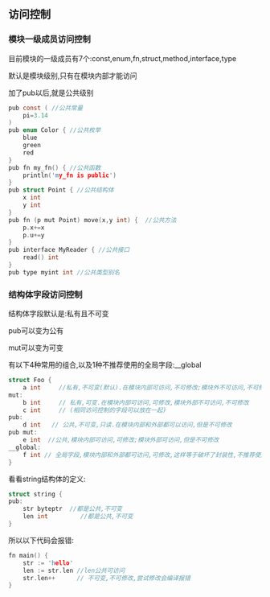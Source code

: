 ## 访问控制

### 模块一级成员访问控制

目前模块的一级成员有7个:const,enum,fn,struct,method,interface,type

默认是模块级别,只有在模块内部才能访问

加了pub以后,就是公共级别

```c
pub const ( //公共常量
	pi=3.14
)
pub enum Color { //公共枚举
	blue
	green
	red
}
pub fn my_fn() { //公共函数
	println('my_fn is public')
}
pub struct Point { //公共结构体
	x int
	y int
}
pub fn (p mut Point) move(x,y int) {  //公共方法
	p.x+=x
	p.u+=y
}
pub interface MyReader { //公共接口
	read() int
}
pub type myint int //公共类型别名

```



### 结构体字段访问控制

结构体字段默认是:私有且不可变

pub可以变为公有

mut可以变为可变

有以下4种常用的组合,以及1种不推荐使用的全局字段:__global

```c
struct Foo {
	a int     //私有,不可变(默认).在模块内部可访问,不可修改;模块外不可访问,不可修改
mut: 
	b int     // 私有,可变.在模块内部可访问,可修改,模块外部不可访问,不可修改
	c int     // (相同访问控制的字段可以放在一起)   
pub: 
	d int   // 公共,不可变,只读.在模块内部和外部都可以访问,但是不可修改
pub mut: 
	e int  //公共,模块内部可访问,可修改;模块外部可访问,但是不可修改
__global:
	f int // 全局字段,模块内部和外部都可访问,可修改,这样等于破坏了封装性,不推荐使用
}             
```

看看string结构体的定义:

```c
struct string {
pub:
	str byteptr  //都是公共,不可变
	len int 		//都是公共,不可变
}
```

所以以下代码会报错:

```c
fn main() {
	str := 'hello'
	len := str.len //len公共可访问
	str.len++      // 不可变,不可修改,尝试修改会编译报错
}
```

